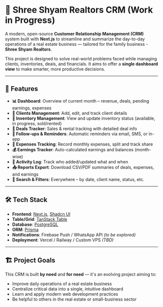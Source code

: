 # 🏡 Shree Shyam Realtors CRM (Work in Progress)

A modern, open-source **Customer Relationship Management (CRM)** system built with **Next.js** to streamline and summarize the day-to-day operations of a real estate business — tailored for the family business - **Shree Shyam Realtors**.

This project is designed to solve real-world problems faced while managing clients, inventories, deals, and financials. It aims to offer a **single dashboard view** to make smarter, more productive decisions.

---

## 🚀 Features

- **📊 Dashboard**: Overview of current month – revenue, deals, pending earnings, expenses
- **👥 Clients Management**: Add, edit, and track client details
- **🏢 Inventory Management**: View and update inventory status (available, in progress, sold/rented)
- **📄 Deals Tracker**: Sales & rental tracking with detailed deal info
- **🔔 Follow-ups & Reminders**: Automatic reminders via email, SMS, or in-app
- **💸 Expenses Tracking**: Record monthly expenses, split and track share
- **💰 Earnings Tracker**: Auto-calculated earnings and balances (month-wise)
- **📜 Activity Log**: Track who added/updated what and when
- **📤 Reports Export**: Download CSV/PDF summaries of deals, expenses, and earnings
- **🔎 Search & Filters**: Everywhere – by date, client name, status, etc.

---

## 🛠️ Tech Stack

- **Frontend**: [Next.js](https://nextjs.org/), [Shadcn UI](https://ui.shadcn.com/)
- **Table/Grid**: [TanStack Table](https://tanstack.com/table)
- **Database**: [PostgreSQL](https://www.postgresql.org/)
- **ORM**: [Prisma](https://www.prisma.io/)
- **Notifications**: Firebase Push / WhatsApp API *(to be explored)*
- **Deployment**: Vercel / Railway / Custom VPS *(TBD)*

---

## 🏗️ Project Goals

This CRM is built **by need** and **for need** — it's an evolving project aiming to:

- Improve daily operations of a real estate business
- Centralize critical data into a single, intuitive dashboard
- Learn and apply modern web development practices
- Be helpful to others in the real estate or small-business sector
